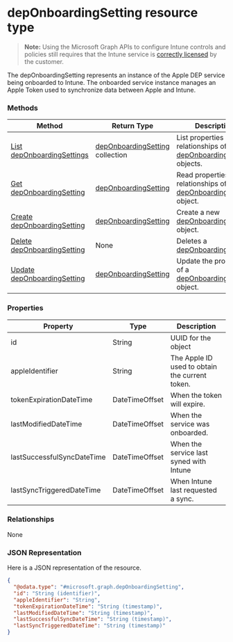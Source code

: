 ﻿# depOnboardingSetting resource type> **Note:** Using the Microsoft Graph APIs to configure Intune controls and policies still requires that the Intune service is [correctly licensed](https://www.microsoft.com/en-us/cloud-platform/microsoft-intune-pricing) by the customer.

The depOnboardingSetting represents an instance of the Apple DEP service being onboarded to Intune. The onboarded service instance manages an Apple Token used to synchronize data between Apple and Intune.
### Methods
|Method|Return Type|Description|
|---|---|---|
|[List depOnboardingSettings](../api/intune_onboarding_deponboardingsetting_list.md)|[depOnboardingSetting](../resources/intune_onboarding_deponboardingsetting.md) collection|List properties and relationships of the [depOnboardingSetting](../resources/intune_onboarding_deponboardingsetting.md) objects.|
|[Get depOnboardingSetting](../api/intune_onboarding_deponboardingsetting_get.md)|[depOnboardingSetting](../resources/intune_onboarding_deponboardingsetting.md)|Read properties and relationships of the [depOnboardingSetting](../resources/intune_onboarding_deponboardingsetting.md) object.|
|[Create depOnboardingSetting](../api/intune_onboarding_deponboardingsetting_create.md)|[depOnboardingSetting](../resources/intune_onboarding_deponboardingsetting.md)|Create a new [depOnboardingSetting](../resources/intune_onboarding_deponboardingsetting.md) object.|
|[Delete depOnboardingSetting](../api/intune_onboarding_deponboardingsetting_delete.md)|None|Deletes a [depOnboardingSetting](../resources/intune_onboarding_deponboardingsetting.md).|
|[Update depOnboardingSetting](../api/intune_onboarding_deponboardingsetting_update.md)|[depOnboardingSetting](../resources/intune_onboarding_deponboardingsetting.md)|Update the properties of a [depOnboardingSetting](../resources/intune_onboarding_deponboardingsetting.md) object.|

### Properties
|Property|Type|Description|
|---|---|---|
|id|String|UUID for the object|
|appleIdentifier|String|The Apple ID used to obtain the current token.|
|tokenExpirationDateTime|DateTimeOffset|When the token will expire.|
|lastModifiedDateTime|DateTimeOffset|When the service was onboarded.|
|lastSuccessfulSyncDateTime|DateTimeOffset|When the service last syned with Intune|
|lastSyncTriggeredDateTime|DateTimeOffset|When Intune last requested a sync.|

### Relationships
None
### JSON Representation
Here is a JSON representation of the resource.
<!-- {
  "blockType": "resource",
  "keyProperty": "id",
  "@odata.type": "microsoft.graph.depOnboardingSetting"
}
-->
```json
{
  "@odata.type": "#microsoft.graph.depOnboardingSetting",
  "id": "String (identifier)",
  "appleIdentifier": "String",
  "tokenExpirationDateTime": "String (timestamp)",
  "lastModifiedDateTime": "String (timestamp)",
  "lastSuccessfulSyncDateTime": "String (timestamp)",
  "lastSyncTriggeredDateTime": "String (timestamp)"
}
```



